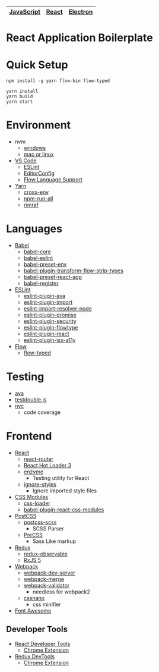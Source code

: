 | [JavaScript](https://github.com/taichi/js-boilerplate/tree/master) | [React](https://github.com/taichi/js-boilerplate/tree/frontend) | [Electron](https://github.com/taichi/js-boilerplate/tree/electron) |
|------------|-------|----------|

# React Application Boilerplate

# Quick Setup

```
npm install -g yarn flow-bin flow-typed

yarn install
yarn build
yarn start
```

# Environment

* nvm
  * [windows](https://github.com/coreybutler/nvm-windows)
  * [mac or linux](https://github.com/creationix/nvm)
* [VS Code](https://code.visualstudio.com/)
  * [ESLint](https://marketplace.visualstudio.com/items?itemName=dbaeumer.vscode-eslint)
  * [EditorConfig](https://marketplace.visualstudio.com/items?itemName=EditorConfig.EditorConfig)
  * [Flow Language Support](https://marketplace.visualstudio.com/items?itemName=flowtype.flow-for-vscode)
* [Yarn](https://yarnpkg.com/)
  * [cross-env](https://github.com/kentcdodds/cross-env)
  * [npm-run-all](https://github.com/mysticatea/npm-run-all)
  * [rimraf](https://github.com/isaacs/rimraf)

# Languages

* [Babel](https://babeljs.io/)
  * [babel-core](https://github.com/babel/babel/tree/master/packages/babel-core)
  * [babel-eslint](https://github.com/babel/babel-eslint)
  * [babel-preset-env](https://github.com/babel/babel-preset-env)
  * [babel-plugin-transform-flow-strip-types](https://github.com/babel/babel/tree/master/packages/babel-plugin-transform-flow-strip-types)
  * [babel-preset-react-app](https://github.com/facebookincubator/create-react-app/tree/master/packages/babel-preset-react-app)
  * [babel-register](https://github.com/babel/babel/tree/master/packages/babel-register)
* [ESLint](http://eslint.org/)
  * [eslint-plugin-ava](https://github.com/avajs/eslint-plugin-ava)
  * [eslint-plugin-import](https://github.com/benmosher/eslint-plugin-import)
  * [eslint-import-resolver-node](https://github.com/benmosher/eslint-plugin-import/tree/master/resolvers/node)
  * [eslint-plugin-promise](https://github.com/xjamundx/eslint-plugin-promise)
  * [eslint-plugin-security](https://github.com/nodesecurity/eslint-plugin-security)
  * [eslint-plugin-flowtype](https://github.com/gajus/eslint-plugin-flowtype)
  * [eslint-plugin-react](https://github.com/yannickcr/eslint-plugin-react)
  * [eslint-plugin-jsx-a11y](https://github.com/evcohen/eslint-plugin-jsx-a11y)
* [Flow](https://flowtype.org/)
  * [flow-typed](https://github.com/flowtype/flow-typed)

# Testing

* [ava](https://github.com/avajs/ava)
* [testdouble.js](https://github.com/testdouble/testdouble.js)
* [nyc](https://github.com/istanbuljs/nyc)
  * code coverage

# Frontend

* [React](https://facebook.github.io/react/)
  * [react-router](https://github.com/ReactTraining/react-router)
  * [React Hot Loader 3](https://github.com/gaearon/react-hot-loader)
  * [enzyme](https://github.com/airbnb/enzyme)
    * Testing utility for React
  * [ignore-styles](https://github.com/bkonkle/ignore-styles)
    * Ignore imported style files
* [CSS Modules](https://github.com/css-modules/css-modules)
  * [css-loader](https://github.com/webpack/css-loader)
  * [babel-plugin-react-css-modules](https://github.com/gajus/babel-plugin-react-css-modules)
* [PostCSS](http://postcss.org/)
  * [postcss-scss](https://github.com/postcss/postcss-scss)
    * SCSS Parser
  * [PreCSS](https://github.com/jonathantneal/precss)
    * Sass Like markup
* [Redux](http://redux.js.org/)
  * [redux-observable](https://redux-observable.js.org/)
  * [RxJS 5](https://github.com/Reactive-Extensions/RxJS)
* [Webpack](https://webpack.js.org/)
  * [webpack-dev-server](https://webpack.github.io/docs/webpack-dev-server.html)
  * [webpack-merge](https://github.com/survivejs/webpack-merge)
  * [webpack-validator](https://github.com/js-dxtools/webpack-validator)
    * needless for webpack2
  * [cssnano](http://cssnano.co/)
    * css minifier
* [Font Awesome](http://fontawesome.io/)

## Developer Tools

* [React Developer Tools](https://github.com/facebook/react-devtools)
  * [Chrome Extension](https://chrome.google.com/webstore/detail/react-developer-tools/fmkadmapgofadopljbjfkapdkoienihi)
* [Redux DevTools](https://github.com/gaearon/redux-devtools)
  * [Chrome Extension](https://chrome.google.com/webstore/detail/redux-devtools/lmhkpmbekcpmknklioeibfkpmmfibljd)

